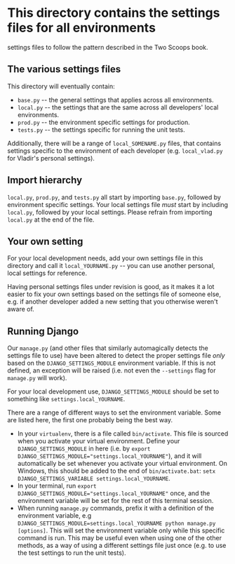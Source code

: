 # This directory contains the settings files for all environments

settings files to follow the pattern described in the Two Scoops book.

## The various settings files

This directory will eventually contain:

 * `base.py` -- the general settings that applies across all environments.
 * `local.py` -- the settings that are the same across all developers' local environments.
 * `prod.py` -- the environment specific settings for production.
 * `tests.py` -- the settings specific for running the unit tests.

Additionally, there will be a range of `local_SOMENAME.py` files, that contains settings specific to the environment of each developer (e.g. `local_vlad.py` for Vladir's personal settings).

## Import hierarchy

`local.py`, `prod.py`, and `tests.py` all start by importing `base.py`, followed by environment specific settings. Your local settings file _must_ start by including `local.py`, followed by your local settings. Please refrain from importing `local.py` at the end of the file.

## Your own setting

For your local development needs, add your own settings file in this directory and call it `local_YOURNAME.py` -- you can use another personal, local settings for reference.

Having personal settings files under revision is good, as it makes it a lot easier to fix your own settings based on the settings file of someone else, e.g. if another developer added a new setting that you otherwise weren't aware of.

## Running Django

Our `manage.py` (and other files that similarly automagically detects the settings file to use) have been altered to detect the proper settings file _only_ based on the `DJANGO_SETTINGS_MODULE` environment variable. If this is not defined, an exception will be raised (i.e. not even the `--settings` flag for `manage.py` will work).

For your local development use, `DJANGO_SETTINGS_MODULE` should be set to something like `settings.local_YOURNAME`.

There are a range of different ways to set the environment variable. Some are listed here, the first one probably being the best way.

 * In your `virtualenv`, there is a file called `bin/activate`. This file is sourced when you activate your virtual environment. Define your `DJANGO_SETTINGS_MODULE` in here (i.e. by `export DJANGO_SETTINGS_MODULE="settings.local_YOURNAME"`), and it will automatically be set whenever you activate your virtual environment. On Windows, this should be added to the end of `bin/activate.bat`: `setx DJANGO_SETTINGS_VARIABLE settings.local_YOURNAME`.
 * In your terminal, run `export DJANGO_SETTINGS_MODULE="settings.local_YOURNAME"` once, and the environment variable will be set for the rest of this terminal session.
 * When running `manage.py` commands, prefix it with a definition of the environment variable, e.g `DJANGO_SETTINGS_MODULE=settings.local_YOURNAME python manage.py [options]`. This will set the environment variable only while this specific command is run. This may be useful even when using one of the other methods, as a way of using a different settings file just once (e.g. to use the test settings to run the unit tests).
